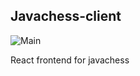 ## Javachess-client
![Main](https://github.com/aboeglin/javachess-client/workflows/Main/badge.svg)

React frontend for javachess
